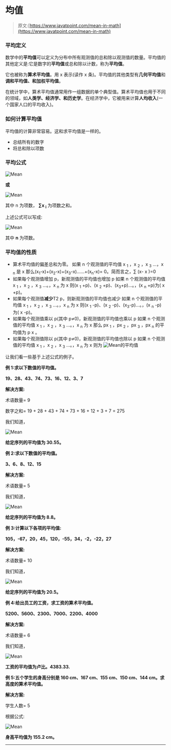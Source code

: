 # 均值

> 原文:[https://www.javatpoint.com/mean-in-math](https://www.javatpoint.com/mean-in-math)

### 平均定义

数学中的**平均值**可以定义为分布中所有观测值的总和除以观测值的数量。平均值的其他定义是:它是数字的**平均值**或总和除以计数，称为**平均值**。

它也被称为**算术平均值**。用 x 表示(读作 x 条)。平均值的其他类型有**几何平均值**和**调和平均值、**和**加权平均值**。

在统计学中，算术平均值通常用作一组数据的单个典型值。算术平均值也用于不同的领域，如**人类学、经济学、**和**历史学**。在经济学中，它被用来计算**人均收入**(一个国家人口的平均收入)。

### 如何计算平均值

平均值的计算非常容易。这和求平均值是一样的。

*   总结所有的数字
*   将总和除以项数

### 平均公式

![Mean](../Images/0a63d7c787467594b18c6f5d0df49830.png)

**或**

![Mean](../Images/68f9527bf03b5471ff07ca9a6e573837.png)

其中 n 为项数， **∑x <sub>i</sub>** 为项数之和。

上述公式可以写成:

![Mean](../Images/58839893fc6ae27d059e431311529315.png)

其中 **n** 为项数。

### 平均值的性质

*   算术平均值的偏差总和为零。
    如果 n 个观测值的平均值 x <sub>1</sub> ，x <sub>2</sub> ，x <sub>3</sub> …，x <sub>n</sub> 是 x 那么(x<sub>1</sub>-x)+(x<sub>2</sub>-x)+(x<sub>3</sub>-x)……+(x<sub>n</sub>-x)= 0。简而言之，∑ (x- x )=0
*   如果每个观测值增加 p，新观测值的平均值也增加 p
    如果 n 个观测值的平均值 x <sub>1</sub> ，x <sub>2</sub> ，x <sub>3</sub> …。，x <sub>n</sub> 为 x 则(x <sub>1</sub> +p)、(x <sub>2</sub> +p)、(x<sub>3</sub>+p)…。，(x <sub>n</sub> +p)为( x +p)。
*   如果每个观测值**减少**T2 p，则新观测值的平均值也减少
    如果 n 个观测值的平均值 x <sub>1</sub> ，x <sub>2</sub> ，x <sub>3</sub> …。，x <sub>n</sub> 为 x 则(x <sub>1</sub> -p)、(x <sub>2</sub> -p)、(x<sub>3</sub>-p)…。，(x <sub>n</sub> -p)为( x -p)。
*   如果每个观测值乘以 p(其中 p≠0)，新观测值的平均值也乘以 p
    如果 n 个观测值的平均值 x <sub>1</sub> ，x <sub>2</sub> ，x <sub>3</sub> …。，x <sub>n</sub> 为 x 那么 px <sub>1</sub> ，px <sub>2</sub> ，px <sub>3</sub> ，px <sub>n</sub> 的平均值为 p x 。
*   如果每个观测值除以 p(其中 p≠0)，新观测值的平均值也除以 p
    如果 n 个观测值的平均值 x <sub>1</sub> ，x <sub>2</sub> ，x <sub>3</sub> …。，x <sub>n</sub> 为 x 则为
    ![Mean](../Images/5a657810ae73497a40060c2a8594b63b.png)的平均值

让我们看一些基于上述公式的例子。

**例 1:求以下数值的平均值。**

**19、28、43、74、73、16、12、3、7**

**解决方案:**

术语数量= 9

数字之和= 19 + 28 + 43 + 74 + 73 + 16 + 12 + 3 + 7 = 275

我们知道，

![Mean](../Images/5fc17c497301e536d4457a2f3e417102.png)

**给定序列的平均值为 30.55。**

**例 2:求以下数值的平均值。**

**3、6、8、12、15**

**解决方案:**

术语数量= 5

我们知道，

![Mean](../Images/cd89c8ed11ce69f29b7216380cef7ca2.png)

**给定序列的平均值为 8.8。**

**例 3:计算以下各项的平均值:**

**105，-67，20，45，120，-55，34，-2，-22，27**

**解决方案:**

术语数量= 10

我们知道，

![Mean](../Images/19c7f9009c0a7f4a3a1a4f04f8e092c2.png)

**给定序列的平均值为 20.5。**

**例 4:给出员工的工资，求工资的算术平均值。**

**5200、5600、2300、7000、2200、4000**

**解决方案:**

术语数量= 6

我们知道，

![Mean](../Images/ccd6d4d8ddf42984aa3843a556eef761.png)

**工资的平均值为卢比。4383.33.**

**例 5:五个学生的身高分别是 160 cm、167 cm、155 cm、150 cm、144 cm。求高度的算术平均值。**

**解决方案:**

学生人数= 5

根据公式:

![Mean](../Images/ce0243483a5a2eebc76d1cbd077cd7ff.png)

**身高平均值为 155.2 cm。**

* * *